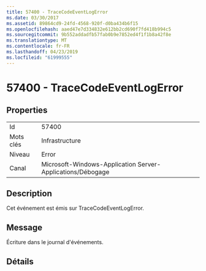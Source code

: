```yaml
---
title: 57400 - TraceCodeEventLogError
ms.date: 03/30/2017
ms.assetid: 89864cd9-24fd-4568-920f-d0ba434b6f15
ms.openlocfilehash: aaed47e7d334832e612bb2cd690f7fd418b994c5
ms.sourcegitcommit: 9b552addadfb57fab0b9e7852ed4f1f1b8a42f8e
ms.translationtype: MT
ms.contentlocale: fr-FR
ms.lasthandoff: 04/23/2019
ms.locfileid: "61999555"
---
```

# <a name="57400---tracecodeeventlogerror"></a>57400 - TraceCodeEventLogError
## <a name="properties"></a>Properties  
  
|||  
|-|-|  
|Id|57400|  
|Mots clés|Infrastructure|  
|Niveau|Error|  
|Canal|Microsoft-Windows-Application Server-Applications/Débogage|  
  
## <a name="description"></a>Description  
 Cet événement est émis sur TraceCodeEventLogError.  
  
## <a name="message"></a>Message  
 Écriture dans le journal d'événements.  
  
## <a name="details"></a>Détails
